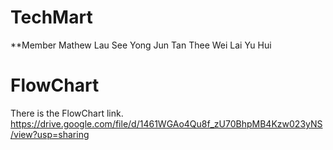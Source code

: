 # TechMart
**Member
Mathew Lau
See Yong Jun
Tan Thee Wei
Lai Yu Hui

# FlowChart
There is the FlowChart link.
https://drive.google.com/file/d/1461WGAo4Qu8f_zU70BhpMB4Kzw023yNS/view?usp=sharing

